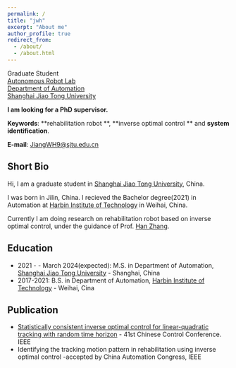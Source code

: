```yaml
---
permalink: /
title: "jwh"
excerpt: "About me"
author_profile: true
redirect_from: 
  - /about/
  - /about.html
---
```



Graduate Student  
[Autonomous Robot Lab](https://robotics.sjtu.edu.cn/)  
[Department of Automation](https://automation.sjtu.edu.cn/)  
[Shanghai Jiao Tong University](https://en.sjtu.edu.cn/)  

**I am looking for a PhD supervisor.**

 **Keywords**: **rehabilitation robot **,  **inverse optimal control ** and  **system identification**.

**E-mail**: JiangWH9@sjtu.edu.cn

Short Bio
------
Hi, I am a graduate student in [Shanghai Jiao Tong University](https://en.sjtu.edu.cn/), China.

I was born in Jilin, China. I recieved the Bachelor degree(2021) in Automation at [Harbin Institute of Technology](http://en.hit.edu.cn/) in Weihai, China.

Currently I am doing research on rehabilitation robot based on inverse optimal control, under the guidance of  Prof. [Han Zhang](https://zhanghan-tc.github.io/).

Education
------
- 2021 - - March 2024(expected): M.S. in Department of Automation, [Shanghai Jiao Tong University](https://en.sjtu.edu.cn/) - Shanghai, China
- 2017-2021: B.S. in Department of Automation, [Harbin Institute of Technology](http://en.hit.edu.cn/) - Weihai, Cina

Publication
------
- [Statistically consistent inverse optimal control for linear-quadratic tracking with random time horizon](https://ieeexplore.ieee.org/abstract/document/9902327) - 41st Chinese Control Conference. IEEE
- Identifying the tracking motion pattern in rehabilitation using inverse optimal control -accepted by China Automation Congress, IEEE


<!--
My designed robot platform: solidworks
![solidworks](/images/robot.png)
-->
